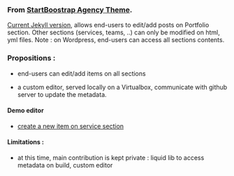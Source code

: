 
### From [StartBoostrap Agency Theme](https://startbootstrap.com/template-overviews/agency/).

[Current Jekyll version](https://github.com/y7kim/agency-jekyll-theme), allows end-users to edit/add posts on Portfolio section. Other sections (services, teams, ..) can only be modified on html, yml files.
Note : on Wordpress, end-users can access all sections contents.


### Propositions :

- end-users can edit/add items on all sections

- a custom editor, served locally on a Virtualbox, communicate with github server to update the metadata.


#### Demo editor

- [create a new item on service section](https://drive.google.com/open?id=0B8fHSjalmbNEOWg3eVJrLWtxZmc)




#### Limitations :

- at this time, main contribution is kept private : liquid lib to access metadata on build, custom editor
